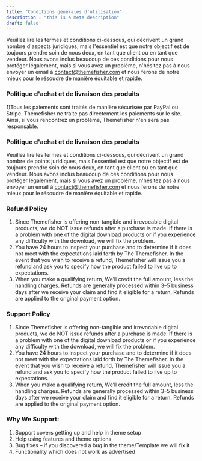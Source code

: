 ```yaml
---
title: "Conditions générales d'utilisation"
description : "this is a meta description"
draft: false
---
```


Veuillez lire les termes et conditions ci-dessous, qui décrivent un grand nombre d'aspects juridiques, mais l'essentiel est que notre objectif est de toujours prendre soin de nous deux, en tant que client ou en tant que vendeur. Nous avons inclus beaucoup de ces conditions pour nous protéger légalement, mais si vous avez un problème, n'hésitez pas à nous envoyer un email à contact@themefisher.com et nous ferons de notre mieux pour le résoudre de manière équitable et rapide.

### Politique d'achat et de livraison des produits

1)Tous les paiements sont traités de manière sécurisée par PayPal ou Stripe. Themefisher ne traite pas directement les paiements sur le site. Ainsi, si vous rencontrez un problème, Themefisher n'en sera pas responsable.

### Politique d'achat et de livraison des produits

Veuillez lire les termes et conditions ci-dessous, qui décrivent un grand nombre de points juridiques, mais l'essentiel est que notre objectif est de toujours prendre soin de nous deux, en tant que client ou en tant que vendeur. Nous avons inclus beaucoup de ces conditions pour nous protéger légalement, mais si vous avez un problème, n'hésitez pas à nous envoyer un email à contact@themefisher.com et nous ferons de notre mieux pour le résoudre de manière équitable et rapide.


### Refund Policy

1) Since Themefisher is offering non-tangible and irrevocable digital products, we do NOT issue refunds after a purchase is made. If there is a problem with one of the digital download products or if you experience any difficulty with the download, we will fix the problem.
2) You have 24 hours to inspect your purchase and to determine if it does not meet with the expectations laid forth by The Themefisher. In the event that you wish to receive a refund, Themefisher will issue you a refund and ask you to specify how the product failed to live up to expectations.
3) When you make a qualifying return, We’ll credit the full amount, less the handling charges. Refunds are generally processed within 3–5 business days after we receive your claim and find it eligible for a return. Refunds are applied to the original payment option.

### Support Policy
1) Since Themefisher is offering non-tangible and irrevocable digital products, we do NOT issue refunds after a purchase is made. If there is a problem with one of the digital download products or if you experience any difficulty with the download, we will fix the problem.
2) You have 24 hours to inspect your purchase and to determine if it does not meet with the expectations laid forth by The Themefisher. In the event that you wish to receive a refund, Themefisher will issue you a refund and ask you to specify how the product failed to live up to expectations.
3) When you make a qualifying return, We’ll credit the full amount, less the handling charges. Refunds are generally processed within 3–5 business days after we receive your claim and find it eligible for a return. Refunds are applied to the original payment option.

### Why We Support:

1. Support covers getting up and help in theme setup
2. Help using features and theme options
3. Bug fixes – if you discovered a bug in the theme/Template we will fix it
4. Functionality which does not work as advertised